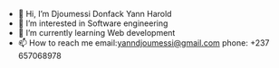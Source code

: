 - 👋 Hi, I’m Djoumessi Donfack Yann Harold
- 👀 I’m interested in Software engineering
- 🌱 I’m currently learning Web development
- 📫 How to reach me email:yanndjoumessi@gmail.com phone: +237 657068978

<!---
Dharld/Dharld is a ✨ special ✨ repository because its `README.md` (this file) appears on your GitHub profile.
You can click the Preview link to take a look at your changes.
--->
